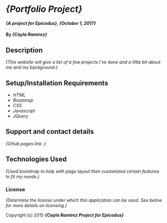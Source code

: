 # _{Portfolio Project}_

#### _{A project for Epicodus}, {October 1, 2017}_

#### By _**{Cayla Ramirez}**_

## Description

_{This website will give a list of a few projects I've done and a little bit about me and my background.}_

## Setup/Installation Requirements

* _HTML_
* _Bootstrap_
* _CSS_
* _Javascript_
* _JQuery_


## Support and contact details

_{GHub pages link :}_

## Technologies Used

_{Used bootstrap to help with page layout then customized certain features to fit my needs.}_

### License

*{Determine the license under which this application can be used.  See below for more details on licensing.}*

Copyright (c) 2015 **_{Cayla Ramirez Project for Epicodus}_**
